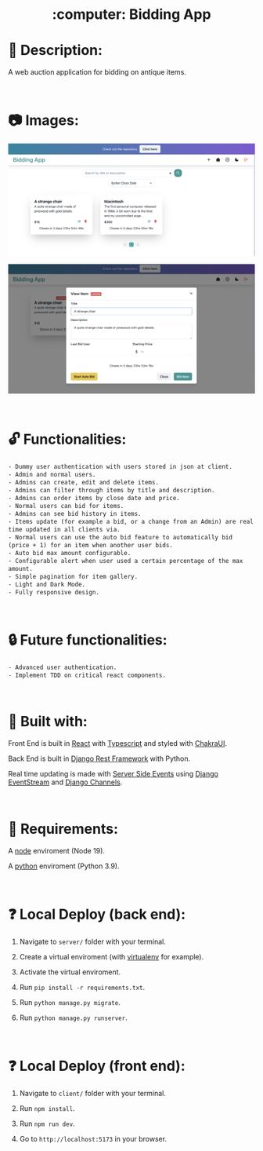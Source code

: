 <h1 style="border: none" align="center">:computer: Bidding App</h1>

# :raised_hands: Description:

A web auction application for bidding on antique items.

<br/>

# :camera: Images:

![img](https://github.com/galobponce/bidding-app/blob/main/img/home-admin.png)

![img](https://github.com/galobponce/bidding-app/blob/main/img/item-detail.png)

<br/>

# :unlock: Functionalities:
    - Dummy user authentication with users stored in json at client.
    - Admin and normal users.
    - Admins can create, edit and delete items.
    - Admins can filter through items by title and description.
    - Admins can order items by close date and price.
    - Normal users can bid for items.
    - Admins can see bid history in items.
    - Items update (for example a bid, or a change from an Admin) are real time updated in all clients via.
    - Normal users can use the auto bid feature to automatically bid (price + 1) for an item when another user bids.
    - Auto bid max amount configurable.
    - Configurable alert when user used a certain percentage of the max amount.
    - Simple pagination for item gallery.
    - Light and Dark Mode.
    - Fully responsive design.
    

<br/>


# :lock: Future functionalities:
    - Advanced user authentication.
    - Implement TDD on critical react components.

<br/>


# :wrench: Built with:

Front End is built in [React](https://reactjs.org) with [Typescript](https://www.typescriptlang.org) and styled with [ChakraUI](https://chakra-ui.com).

Back End is built in [Django Rest Framework](https://www.django-rest-framework.org) with Python.

Real time updating is made with [Server Side Events](https://en.wikipedia.org/wiki/Server-sent_events) using [Django EventStream](https://github.com/fanout/django-eventstream) and [Django Channels](https://channels.readthedocs.io/en/stable/).


<br/>


# :eyes: Requirements:

A [node](https://nodejs.org/) enviroment (Node 19).

A [python](https://www.python.org) enviroment (Python 3.9).


<br/>


# :question: Local Deploy (back end):

1. Navigate to `server/` folder with your terminal.

2. Create a virtual enviroment (with [virtualenv](https://virtualenv.pypa.io/en/latest/) for example).

3. Activate the virtual enviroment.

4. Run `pip install -r requirements.txt`.

5. Run `python manage.py migrate`.

6. Run `python manage.py runserver`.


<br/>


# :question: Local Deploy (front end):

1. Navigate to `client/` folder with your terminal.

2. Run `npm install`.

3. Run `npm run dev`.

4. Go to `http://localhost:5173` in your browser.
